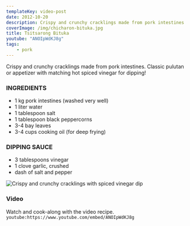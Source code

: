 ```yaml
---
templateKey: video-post
date: 2012-10-20
description: Crispy and crunchy cracklings made from pork intestines
coverImage: /img/chicharon-bituka.jpg
title: Tsitsarong Bituka
youtube: "ANOIpWdKJ8g"
tags:
    - pork
---
```


Crispy and crunchy cracklings made from pork intestines. Classic pulutan or appetizer with matching hot spiced vinegar for dipping!

### INGREDIENTS
* 1 kg pork intestines (washed very well)
* 1 liter water
* 1 tablespoon salt
* 1 tablespoon black peppercorns
* 3-4 bay leaves
* 3-4 cups cooking oil (for deep frying)

### DIPPING SAUCE
* 3 tablespoons vinegar
* 1 clove garlic, crushed
* dash of salt and pepper

![Crispy and crunchy cracklings with spiced vinegar dip](/img/chicharon-bituka.jpg)

### Video
Watch and cook-along with the video recipe.
`youtube:https://www.youtube.com/embed/ANOIpWdKJ8g`

